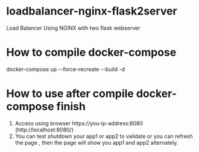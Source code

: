 # loadbalancer-nginx-flask2server
Load Balancer Using NGINX with two flask webserver


# How to compile docker-compose
docker-compose up --force-recreate --build -d

# How to use after compile docker-compose finish
1. Access using browser https://you-ip-address:8080 (http://localhost:8080/)
2. You can test shutdown your app1 or app2 to validate or you can refresh the page , then the page will show you app1 and app2 alternately.

